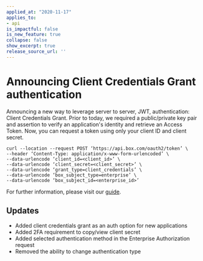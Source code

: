 ```yaml
---
applied_at: "2020-11-17"
applies_to: 
- api
is_impactful: false
is_new_feature: true
collapse: false
show_excerpt: true
release_source_url: ''
---
```


# Announcing Client Credentials Grant authentication

<!-- more -->

Announcing a new way to leverage server to server, JWT, authentication:
Client Credentials Grant. Prior to today, we required a public/private key pair
and assertion to verify an application's identity and retrieve an Access Token.
Now, you can request a token using only your client ID and client secret.

```cURL
curl --location --request POST ‘https://api.box.com/oauth2/token’ \
--header ‘Content-Type: application/x-www-form-urlencoded’ \
--data-urlencode ‘client_id=<client_id>’ \
--data-urlencode ‘client_secret=<client_secret>’ \
--data-urlencode ‘grant_type=client_credentials’ \
--data-urlencode ‘box_subject_type=enterprise’ \
--data-urlencode ‘box_subject_id=<enterprise_id>’
```

For further information, please visit our [guide][guide]. 

## Updates

* Added client credentials grant as an auth option for new applications
* Added 2FA requirement to copy/view client secret
* Added selected authentication method in the Enterprise Authorization request 
* Removed the ability to change authentication type

[guide]: g://authentication/jwt/without-sdk/#client-credentials-grant
